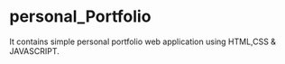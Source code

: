 # personal_Portfolio
It contains simple personal portfolio web application using HTML,CSS &amp; JAVASCRIPT.
